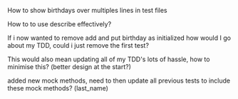 How to show birthdays over multiples lines in test files

How to to use describe effectively?

If i now wanted to remove add and put birthday as initialized how would I go about my TDD, could i just remove the first test?

This would also mean updating all of my TDD's lots of hassle, how to minimise this? (better design at the start?)

added new mock methods, need to then update all previous tests to include these mock methods? (last_name)

